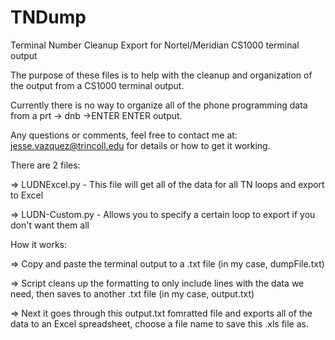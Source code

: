 TNDump
======

Terminal Number Cleanup Export for Nortel/Meridian CS1000 terminal output

The purpose of these files is to help with the cleanup and organization of the output from a CS1000 terminal output. 

Currently there is no way to organize all of the phone programming data from a prt -> dnb ->ENTER ENTER output.

Any questions or comments, feel free to contact me at: jesse.vazquez@trincoll.edu for details or how to get it working.

There are 2 files:

=> LUDNExcel.py - This file will get all of the data for all TN loops and export to Excel

=> LUDN-Custom.py - Allows you to specify a certain loop to export if you don't want them all

How it works: 

=> Copy and paste the terminal output to a .txt file (in my case, dumpFile.txt)

=> Script cleans up the formatting to only include lines with the data we need, then saves to another .txt file (in my case, output.txt)

=> Next it goes through this output.txt fomratted file and exports all of the data to an Excel spreadsheet, choose a file name to save this .xls file as.
